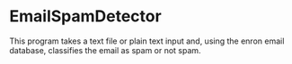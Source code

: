 # EmailSpamDetector

This program takes a text file or plain text input and, using the enron email database, classifies the email as spam or not spam.
